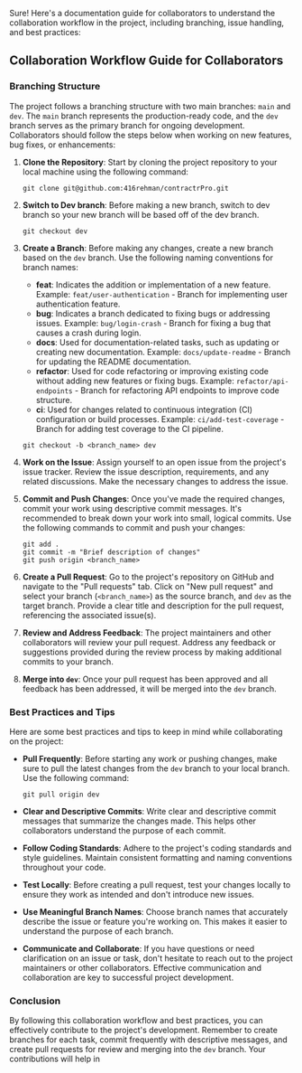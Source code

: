 Sure! Here's a documentation guide for collaborators to understand the collaboration workflow in the project, including branching, issue handling, and best practices:

## Collaboration Workflow Guide for Collaborators

### Branching Structure

The project follows a branching structure with two main branches: `main` and `dev`. The `main` branch represents the production-ready code, and the `dev` branch serves as the primary branch for ongoing development. Collaborators should follow the steps below when working on new features, bug fixes, or enhancements:

1. **Clone the Repository**: Start by cloning the project repository to your local machine using the following command:

   ```
   git clone git@github.com:416rehman/contractrPro.git
   ```
   
2. **Switch to Dev branch**: Before making a new branch, switch to dev branch so your new branch will be based off of the dev branch.
   ```
   git checkout dev
   ```

3. **Create a Branch**: Before making any changes, create a new branch based on the `dev` branch. Use the following naming conventions for branch names:
    - **feat**: Indicates the addition or implementation of a new feature. Example: `feat/user-authentication` - Branch for implementing user authentication feature.
    - **bug**: Indicates a branch dedicated to fixing bugs or addressing issues. Example: `bug/login-crash` - Branch for fixing a bug that causes a crash during login.
    - **docs**: Used for documentation-related tasks, such as updating or creating new documentation. Example: `docs/update-readme` - Branch for updating the README documentation.
    - **refactor**: Used for code refactoring or improving existing code without adding new features or fixing bugs. Example: `refactor/api-endpoints` - Branch for refactoring API endpoints to improve code structure. 
    - **ci**: Used for changes related to continuous integration (CI) configuration or build processes. Example: `ci/add-test-coverage` - Branch for adding test coverage to the CI pipeline.
   ```
   git checkout -b <branch_name> dev
   ```

4. **Work on the Issue**: Assign yourself to an open issue from the project's issue tracker. Review the issue description, requirements, and any related discussions. Make the necessary changes to address the issue.

5. **Commit and Push Changes**: Once you've made the required changes, commit your work using descriptive commit messages. It's recommended to break down your work into small, logical commits. Use the following commands to commit and push your changes:

   ```
   git add .
   git commit -m "Brief description of changes"
   git push origin <branch_name>
   ```

6. **Create a Pull Request**: Go to the project's repository on GitHub and navigate to the "Pull requests" tab. Click on "New pull request" and select your branch (`<branch_name>`) as the source branch, and `dev` as the target branch. Provide a clear title and description for the pull request, referencing the associated issue(s).

7. **Review and Address Feedback**: The project maintainers and other collaborators will review your pull request. Address any feedback or suggestions provided during the review process by making additional commits to your branch.

8. **Merge into `dev`**: Once your pull request has been approved and all feedback has been addressed, it will be merged into the `dev` branch.

### Best Practices and Tips

Here are some best practices and tips to keep in mind while collaborating on the project:

- **Pull Frequently**: Before starting any work or pushing changes, make sure to pull the latest changes from the `dev` branch to your local branch. Use the following command:

  ```
  git pull origin dev
  ```

- **Clear and Descriptive Commits**: Write clear and descriptive commit messages that summarize the changes made. This helps other collaborators understand the purpose of each commit.

- **Follow Coding Standards**: Adhere to the project's coding standards and style guidelines. Maintain consistent formatting and naming conventions throughout your code.

- **Test Locally**: Before creating a pull request, test your changes locally to ensure they work as intended and don't introduce new issues.

- **Use Meaningful Branch Names**: Choose branch names that accurately describe the issue or feature you're working on. This makes it easier to understand the purpose of each branch.

- **Communicate and Collaborate**: If you have questions or need clarification on an issue or task, don't hesitate to reach out to the project maintainers or other collaborators. Effective communication and collaboration are key to successful project development.

### Conclusion

By following this collaboration workflow and best practices, you can effectively contribute to the project's development. Remember to create branches for each task, commit frequently with descriptive messages, and create pull requests for review and merging into the `dev` branch. Your contributions will help in
